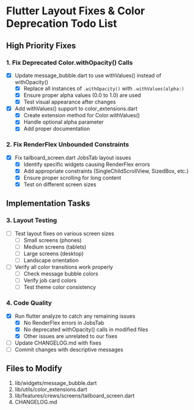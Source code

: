 # Flutter Layout Fixes & Color Deprecation Todo List

## High Priority Fixes

### 1. Fix Deprecated Color.withOpacity() Calls

- [x] Update message_bubble.dart to use withValues() instead of withOpacity()
  - [x] Replace all instances of `.withOpacity()` with `.withValues(alpha:)`
  - [x] Ensure proper alpha values (0.0 to 1.0) are used
  - [x] Test visual appearance after changes

- [x] Add withValues() support to color_extensions.dart
  - [x] Create extension method for Color.withValues()
  - [x] Handle optional alpha parameter
  - [x] Add proper documentation

### 2. Fix RenderFlex Unbounded Constraints

- [x] Fix tailboard_screen.dart JobsTab layout issues
  - [x] Identify specific widgets causing RenderFlex errors
  - [x] Add appropriate constraints (SingleChildScrollView, SizedBox, etc.)
  - [x] Ensure proper scrolling for long content
  - [x] Test on different screen sizes

## Implementation Tasks

### 3. Layout Testing

- [ ] Test layout fixes on various screen sizes
  - [ ] Small screens (phones)
  - [ ] Medium screens (tablets)
  - [ ] Large screens (desktop)
  - [ ] Landscape orientation

- [ ] Verify all color transitions work properly
  - [ ] Check message bubble colors
  - [ ] Verify job card colors
  - [ ] Test theme color consistency

### 4. Code Quality

- [x] Run flutter analyze to catch any remaining issues
  - [x] No RenderFlex errors in JobsTab
  - [x] No deprecated withOpacity() calls in modified files
  - [x] Other issues are unrelated to our fixes
- [ ] Update CHANGELOG.md with fixes
- [ ] Commit changes with descriptive messages

## Files to Modify

1. lib/widgets/message_bubble.dart
2. lib/utils/color_extensions.dart
3. lib/features/crews/screens/tailboard_screen.dart
4. CHANGELOG.md
